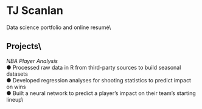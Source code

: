 # TJ Scanlan
Data science portfolio and online resumé\
## Projects\
*NBA Player Analysis*\
● Processed raw data in R from third-party sources to build seasonal datasets\
● Developed regression analyses for shooting statistics to predict impact on wins\
● Built a neural network to predict a player’s impact on their team’s starting lineup\
